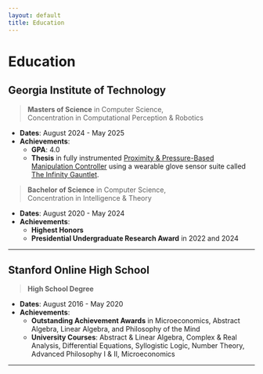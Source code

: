 ```yaml
---
layout: default
title: Education
---
```


# Education

## Georgia Institute of Technology
> **Masters of Science** in Computer Science,<br>Concentration in Computational Perception & Robotics

- **Dates**: August 2024 - May 2025
- **Achievements**:
  - **GPA**: 4.0
  - **Thesis** in fully instrumented [Proximity & Pressure-Based Manipulation Controller](https://portfolio.colebjohnson.com/research#proximity-pressure-based-manipulation-controller-ms-thesis) using a wearable glove sensor suite called [The Infinity Gauntlet](https://portfolio.colebjohnson.com/research#the-infinity-gauntlet-ms-thesis).

> **Bachelor of Science** in Computer Science,<br>Concentration in Intelligence & Theory

- **Dates**: August 2020 - May 2024
- **Achievements**:
  - **Highest Honors**
  - **Presidential Undergraduate Research Award** in 2022 and 2024

---

## Stanford Online High School
> **High School Degree**

- **Dates**: August 2016 - May 2020
- **Achievements**:
  - **Outstanding Achievement Awards** in Microeconomics, Abstract Algebra, Linear Algebra, and Philosophy of the Mind
  - **University Courses**: Abstract & Linear Algebra, Complex & Real Analysis, Differential Equations, Syllogistic Logic, Number Theory, Advanced Philosophy I & II, Microeconomics

---